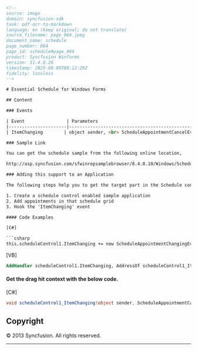 ```html
<!-- 
source: image
domain: syncfusion-sdk
task: pdf-ocr-to-markdown
language: en (keep original; do not translate)
source_filename: page_064.jpeg
document_name: schedule
page_number: 064
page_id: schedule#page_064
product: Syncfusion Winforms
version: 11.4.0.26
timestamp: 2025-08-09T08:12:29Z
fidelity: lossless
-->

# Essential Schedule for Windows Forms

## Content

### Events

| Event                | Parameters                                     | Description                               |
|----------------------|-----------------------------------------------|-------------------------------------------|
| ItemChanging        | object sender, <br> ScheduleAppointmentCancelEventArgs | Occurs after an <br> IScheduleAppointment is modified |

### Sample Link

You can get the schedule sample from the following online location,

http://asp.syncfusion.com/sfwinrepsamplebrowser/8.4.0.10/Windows/Schedule.Windows/Sample s/2.0/Schedule%20Samples/Scheduler%20With%20Recurrence%20Demo/Sample.aspx?args=0

### Adding this support to an Application

The following steps help you to get the target part in the Schedule control while dragging:

1. Create a schedule control enabled sample application
2. Add appointments in that schedule grid
3. Hook the 'ItemChanging' event

#### Code Examples

[C#]

```csharp
this.scheduleControl1.ItemChanging += new ScheduleAppointmentChangingEventHandler(scheduleControl1_ItemChanging);
```

[VB]

```vb
AddHandler scheduleControl1.ItemChanging, AddressOf scheduleControl1_ItemChanging
```

#### Get the drag hit context with the below code.

[C#]

```csharp
void scheduleControl1_ItemChanging(object sender, ScheduleAppointmentCancelEventArgs e)
```

## Copyright

© 2013 Syncfusion. All rights reserved.

---

<!-- tags: [Syncfusion Winforms, Schedule Control, Event Handlers, API Reference, Version 11.4.0.26] keywords: [ItemChanging, ScheduleAppointmentCancelEventArgs, Drag hit context, C# example, VB example, Windows Forms, Syncfusion] -->
```